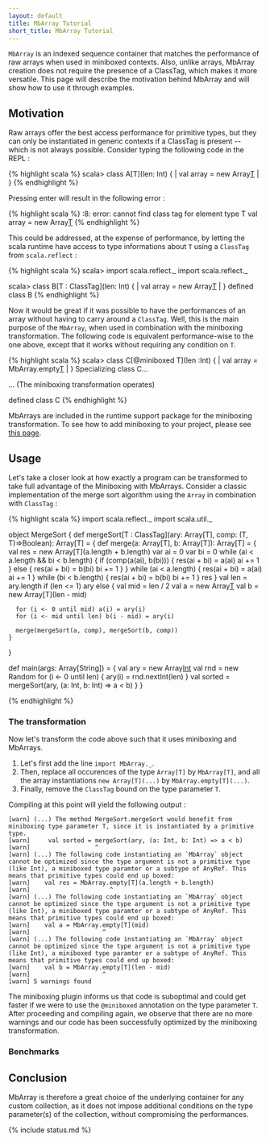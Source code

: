 ```yaml
---
layout: default
title: MbArray Tutorial
short_title: MbArray Tutorial
---
```


`MbArray` is an indexed sequence container that matches the performance of raw arrays when used in miniboxed contexts. Also, unlike arrays, MbArray creation does not require the presence of a ClassTag, which makes it more versatile. This page will describe the motivation behind MbArray and will show how to use it through examples. 

## Motivation

Raw arrays offer the best access performance for primitive types, but they can only be instantiated in generic contexts if a ClassTag is present -- which is not always possible. Consider typing the following code in the REPL :

{% highlight scala %}
scala> class A[T](len: Int) {
     |   val array = new Array[T](len)
     | }
{% endhighlight %}

Pressing enter will result in the following error :

{% highlight scala %}
<console>:8: error: cannot find class tag for element type T
       val array = new Array[T](len)
{% endhighlight %}

This could be addressed, at the expense of performance, by letting the scala runtime have access to type informations about `T` using a `ClassTag` from `scala.reflect` : 

{% highlight scala %}
scala> import scala.reflect._
import scala.reflect._

scala> class B[T : ClassTag](len: Int) {
     |   val array = new Array[T](len)
     | }
defined class B
{% endhighlight %}

Now it would be great if it was possible to have the performances of an array without having to carry around a `ClassTag`. 
Well, this is the main purpose of the `MbArray`, when used in combination with the miniboxing transformation.
The following code is equivalent performance-wise to the one above, except that it works without requiring any condition on `T`.

{% highlight scala %}
scala> class C[@miniboxed T](len :Int) {
     |   val array = MbArray.empty[T](len)
     | }
Specializing class C...

  ... (The miniboxing transformation operates)

defined class C
{% endhighlight %}

MbArrays are included in the runtime support package for the miniboxing transformation. To see how to add miniboxing to your project, please see [this page](example.html).

## Usage

Let's take a closer look at how exactly a program can be transformed to take full advantage of the Miniboxing with MbArrays. Consider a classic implementation of the merge sort algorithm using the `Array` in combination with `ClassTag` :

{% highlight scala %}
import scala.reflect._
import scala.util._

object MergeSort {
  def mergeSort[T : ClassTag](ary: Array[T], comp: (T, T)=>Boolean): Array[T] = {
    def merge(a: Array[T], b: Array[T]): Array[T] = {
	  val res = new Array[T](a.length + b.length)
	  var ai = 0
	  var bi = 0
	  while (ai < a.length && bi < b.length) {
	    if (comp(a(ai), b(bi))) {
		  res(ai + bi) = a(ai)
		  ai += 1
	    } else {
		  res(ai + bi) = b(bi)
		  bi += 1
	    }
	  }
	  while (ai < a.length) {
		  res(ai + bi) = a(ai)
		  ai += 1
	  }
	  while (bi < b.length) {
		  res(ai + bi) = b(bi)
		  bi += 1
	  }
	  res
	}
	val len = ary.length
     if (len <= 1) ary
	else {
       val mid = len / 2
	  val a = new Array[T](mid)
	  val b = new Array[T](len - mid)
	  
	  for (i <- 0 until mid) a(i) = ary(i)
	  for (i <- mid until len) b(i - mid) = ary(i)
	  
	  merge(mergeSort(a, comp), mergeSort(b, comp))
	}
  }
  
  def main(args: Array[String]) = {
    val ary = new Array[Int](50)
    val rnd = new Random
    for (i <- 0 until len) {
      ary(i) = rnd.nextInt(len)
    }
    val sorted = mergeSort(ary, (a: Int, b: Int) => a < b)
  }
}
  
{% endhighlight %}

### The transformation

Now let's transform the code above such that it uses miniboxing and MbArrays. 

1. Let's first add the line `import MbArray._`.
2. Then, replace all occurences of the type `Array[T]` by `MbArray[T]`, and all the array instantiations `new Array[T](...)` by `MbArray.empty[T](...)`. 
3. Finally, remove the `ClassTag` bound on the type parameter `T`.

Compiling at this point will yield the following output :

```
[warn] (...) The method MergeSort.mergeSort would benefit from miniboxing type parameter T, since it is instantiated by a primitive type.
[warn]     val sorted = mergeSort(ary, (a: Int, b: Int) => a < b)
[warn]                  ^
[warn] (...) The following code instantiating an `MbArray` object cannot be optimized since the type argument is not a primitive type (like Int), a miniboxed type paramter or a subtype of AnyRef. This means that primitive types could end up boxed:
[warn]    val res = MbArray.empty[T](a.length + b.length)
[warn]                      ^
[warn] (...) The following code instantiating an `MbArray` object cannot be optimized since the type argument is not a primitive type (like Int), a miniboxed type paramter or a subtype of AnyRef. This means that primitive types could end up boxed:
[warn]    val a = MbArray.empty[T](mid)
[warn]                    ^
[warn] (...) The following code instantiating an `MbArray` object cannot be optimized since the type argument is not a primitive type (like Int), a miniboxed type paramter or a subtype of AnyRef. This means that primitive types could end up boxed:
[warn]    val b = MbArray.empty[T](len - mid)
[warn]                    ^
[warn] 5 warnings found
```
 
The miniboxing plugin informs us that code is suboptimal and could get faster if we were to use the `@miniboxed` annotation on the type parameter `T`. After proceeding and compiling again, we observe that there are no more warnings and our code has been successfully optimized by the miniboxing transformation.

### Benchmarks

## Conclusion

MbArray is therefore a great choice of the underlying container for any custom collection, as it does not impose additional conditions on the type parameter(s) of the collection, without compromising the performances.

{% include status.md %}
